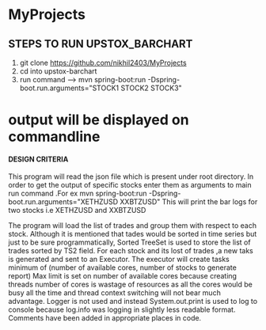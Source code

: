 # MyProjects


## STEPS TO RUN UPSTOX_BARCHART
1. git clone https://github.com/nikhil2403/MyProjects
2. cd into upstox-barchart
3. run command -->   mvn spring-boot:run -Dspring-boot.run.arguments="STOCK1 STOCK2 STOCK3"
# output will be displayed on commandline


#### DESIGN CRITERIA #########
This program will read the json file which is present under root directory.
In order to get the output of specific stocks enter them as arguments to main run command .For ex
mvn spring-boot:run -Dspring-boot.run.arguments="XETHZUSD XXBTZUSD"
This will print the bar logs for two stocks i.e XETHZUSD and XXBTZUSD

The program will load the list of  trades and group them with respect to each stock.
Although it is mentioned that tades would be sorted in time series but just to be sure programmatically,
Sorted TreeSet is used to store the list of trades sorted by TS2 field.
For each stock and its lost of trades ,a new taks is generated and sent to an Executor.
The executor will create tasks  minimum of (number of available cores, number of stocks to generate report)
Max limit is set on number of available cores because creating threads number of cores is wastage of resources as all the cores would be busy all the time and thread context switching will not bear much advantage.
Logger is not used and instead System.out.print is used to log to console because log.info was logging in slightly less readable format.
Comments have been added in appropriate places in code.
